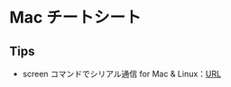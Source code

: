 # Mac チートシート

## Tips

- screen コマンドでシリアル通信 for Mac & Linux：[URL](https://qiita.com/hideyuki/items/9258f33180d98ad0cb1e)
